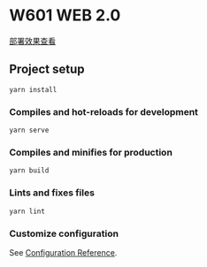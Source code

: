 # W601 WEB 2.0

[部署效果查看](http://w601.wkjay.cn "W601 WEB 2.0")

## Project setup
```
yarn install
```

### Compiles and hot-reloads for development
```
yarn serve
```

### Compiles and minifies for production
```
yarn build
```

### Lints and fixes files
```
yarn lint
```

### Customize configuration
See [Configuration Reference](https://cli.vuejs.org/config/).
